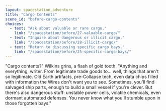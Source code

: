 ```yaml
---
layout: spacestation_adventure
title: "Cargo Contents"
scene_id: "before-cargo-contents"
choices:
  - text: "Ask about valuable or rare cargo."
    link: "/spacestation/before/27-valuable-cargo/"
  - text: "Inquire about dangerous or illicit cargo."
    link: "/spacestation/before/28-illicit-cargo/"
  - text: "Return to discussing specific cargo bays."
    link: "/spacestation/before/25-specific-cargo-bays/"
---
```


"Cargo contents?" Wilkins grins, a flash of gold tooth. "Anything and everything, writer. From legitimate trade goods to... well, things that aren't so legitimate. Old Earth artifacts, pre-Collapse tech, even data chips filled with information the Wires don't want you to see. Sometimes, you'll find salvaged ship parts, enough to build a small vessel if you're clever. But there's also dangerous stuff: unstable power cells, volatile chemicals, even dormant automated defenses. You never know what you'll stumble upon in those forgotten bays."
